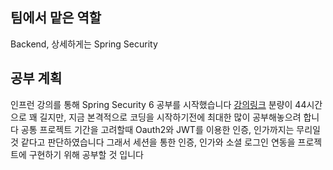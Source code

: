 ## 팀에서 맡은 역할

Backend, 상세하게는 Spring Security

## 공부 계획

인프런 강의를 통해 Spring Security 6 공부를 시작했습니다
[강의링크](https://www.inflearn.com/course/%EC%8A%A4%ED%94%84%EB%A7%81-%EC%8B%9C%ED%81%90%EB%A6%AC%ED%8B%B0-%EC%99%84%EC%A0%84%EC%A0%95%EB%B3%B5/dashboard)
분량이 44시간으로 꽤 길지만, 지금 본격적으로 코딩을 시작하기전에 최대한 많이 공부해놓으려 합니다
공통 프로젝트 기간을 고려할때 Oauth2와 JWT를 이용한 인증, 인가까지는 무리일것 같다고 판단하였습니다
그래서 세션을 통한 인증, 인가와 소셜 로그인 연동을 프로젝트에 구현하기 위해 공부할 것 입니다
